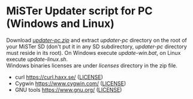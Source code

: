 # MiSTer Updater script for PC (Windows and Linux)
Download [*updater-pc.zip*](https://github.com/MiSTer-devel/Updater_script_MiSTer/blob/master/updater-pc/updater-pc.zip?raw=true) and extract *updater-pc* directory on the root of your MiSTer SD (don't put it in any SD subdirectory, *updater-pc* directory must reside in its root). On Windows execute *update-win.bat*, on Linux execute *update-linux.sh*.<br>
Windows binaries licenses are under *licenses* directory in the zip file.
- curl https://curl.haxx.se/ ([LICENSE](https://github.com/curl/curl/blob/master/COPYING))
- Cygwin https://www.cygwin.com/ ([LICENSE](https://cygwin.com/COPYING.LIB))
- GNU tools https://www.gnu.org/ ([LICENSE](https://cygwin.com/COPYING))
